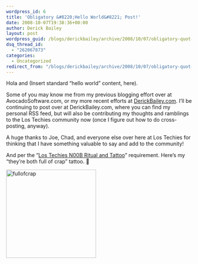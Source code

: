 ```yaml
---
wordpress_id: 6
title: 'Obligatory &#8220;Hello World&#8221; Post!'
date: 2008-10-07T19:38:36+00:00
author: Derick Bailey
layout: post
wordpress_guid: /blogs/derickbailey/archive/2008/10/07/obligatory-quot-hello-world-quot-post.aspx
dsq_thread_id:
  - "262067873"
categories:
  - Uncategorized
redirect_from: "/blogs/derickbailey/archive/2008/10/07/obligatory-quot-hello-world-quot-post.aspx/"
---
```

Hola and (Insert standard &#8220;hello world&#8221; content, here). 

Some of you may know me from my previous blogging effort over at AvocadoSoftware.com, or my more recent efforts at <a href="http://derickbailey.com" target="_blank">DerickBailey.com</a>. I&#8217;ll be continuing to post over at DerickBailey.com, where you can find my personal RSS feed, but will also be contributing my thoughts and ramblings to the Los Techies community now (once I figure out how to do cross-posting, anyway).

A huge thanks to Joe, Chad, and everyone else over here at Los Techies for thinking that I have something valuable to say and add to the community!

And per the &#8220;<a href="http://lostechies.com/blogs/evan_hoff/archive/2007/10/22/joining-los-techies.aspx" target="_blank">Los Techies N00B Ritual and Tattoo</a>&#8221; requirement. Here&#8217;s my &#8220;they&#8217;re both full of crap&#8221; tattoo. 🙂

[<img style="border-top-width: 0px;border-left-width: 0px;border-bottom-width: 0px;border-right-width: 0px" height="239" alt="fullofcrap" src="http://lostechies.com/derickbailey/files/2011/03ObligatoryHelloWorldPost_D64A/fullofcrap_thumb.jpg" width="244" border="0" />](http://lostechies.com/derickbailey/files/2011/03ObligatoryHelloWorldPost_D64A/fullofcrap_2.jpg)